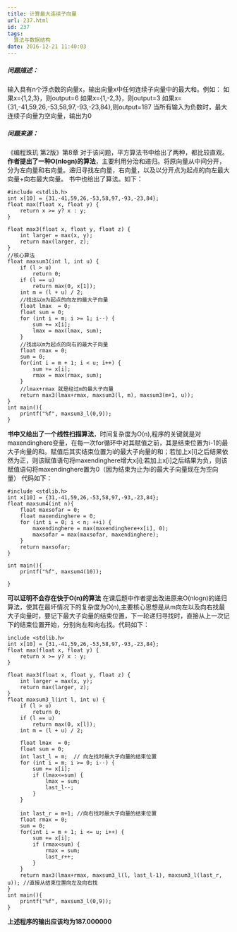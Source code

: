 ```yaml
---
title: 计算最大连续子向量
url: 237.html
id: 237
tags:
  算法与数据结构
date: 2016-12-21 11:40:03
---
```


##### 问题描述：
输入具有n个浮点数的向量x，输出向量x中任何连续子向量中的最大和。例如：
如果x={1,2,3}，则output=6
如果x={1,-2,3}，则output=3
如果x={31,-41,59,26,-53,58,97,-93,-23,84},则output=187 
当所有输入为负数时，最大连续子向量为空向量，输出为0 
##### 问题来源：
《编程珠玑 第2版》第8章 对于该问题，平方算法书中给出了两种，都比较直观。
 **作者提出了一种O(nlogn)的算法**，主要利用分治和递归。将原向量从中间分开，分为左向量和右向量。递归寻找左向量，右向量，以及以分开点为起点的向左最大向量+向右最大向量。 书中也给出了算法。如下：
```
#include <stdlib.h>
int x[10] = {31,-41,59,26,-53,58,97,-93,-23,84};
float max(float x, float y) {
    return x >= y? x : y;
}

float max3(float x, float y, float z) {
    int larger = max(x, y);
    return max(larger, z);
}
//核心算法
float maxsum3(int l, int u) {
    if (l > u)
        return 0;
    if (l == u)
        return max(0, x[1]);
    int m = (l + u) / 2;
    //找出以m为起点的向左的最大子向量
    float lmax  = 0;
    float sum = 0;
    for (int i = m; i >= 1; i--) {
        sum += x[i];
        lmax = max(lmax, sum);
    }
    //找出以m为起点的向右的最大子向量
    float rmax = 0;
    sum = 0;
    for(int i = m + 1; i < u; i++) {
        sum += x[i];
        rmax = max(rmax, sum);
    }
    //lmax+rmax 就是经过m的最大子向量
    return max3(lmax+rmax, maxsum3(l, m), maxsum3(m+1, u));
}
int main(){
    printf("%f", maxsum3_l(0,9));
}
```

**书中又给出了一个线性扫描算法**，时间复杂度为O(n),程序的关键就是对maxendinghere变量，在每一次for循环中对其赋值之前，其是结束位置为i-1的最大子向量的和。赋值后其实结束位置为i的最大子向量的和；若加上x\[i\]之后结果依然为正，则该赋值语句将maxendinghere增大x\[i\];若加上x\[i\]之后结果为负，则该赋值语句将maxendinghere置为0（因为结束为止为i的最大子向量现在为空向量） 代码如下：

```
#include <stdlib.h>
int x[10] = {31,-41,59,26,-53,58,97,-93,-23,84};
float maxsum4(int n){
    float maxsofar = 0;
    float maxendinghere = 0;
    for (int i = 0; i < n; ++i) {
        maxendinghere = max(maxendinghere+x[i], 0);
        maxsofar = max(maxsofar, maxendinghere);
    }
    return maxsofar;
}

int main(){
    printf("%f", maxsum4(10));

}
```
**可以证明不会存在快于O(n)的算法**
在课后题中作者提出改进原来O(nlogn)的递归算法，使其在最坏情况下的复杂度为O(n),主要核心思想是从m向左以及向右找最大子向量时，要记下最大子向量的结束位置，下一轮递归寻找时，直接从上一次记下的结束位置开始，分别向左和向右找。代码如下：

```
include <stdlib.h>
int x[10] = {31,-41,59,26,-53,58,97,-93,-23,84};
float max(float x, float y) {
    return x >= y? x : y;
}

float max3(float x, float y, float z) {
    int larger = max(x, y);
    return max(larger, z);
}
float maxsum3_l(int l, int u) {
    if (l > u)
        return 0;
    if (l == u)
        return max(0, x[l]);
    int m = (l + u) / 2;

    float lmax  = 0;
    float sum = 0;
    int last_l = m;  // 向左找时最大子向量的结束位置
    for (int i = m; i >= 0; i--) {
        sum += x[i];
        if (lmax<=sum) {
            lmax = sum;
            last_l--;
        }
    }

    int last_r = m+1; //向右找时最大子向量的结束位置
    float rmax = 0;
    sum = 0;
    for(int i = m + 1; i <= u; i++) {
        sum += x[i];
        if (rmax<sum) {
            rmax = sum;
            last_r++;
        }
    }
    return max3(lmax+rmax, maxsum3_l(l, last_l-1), maxsum3_l(last_r, u)); //直接从结束位置向左及向右找
}
int main(){
    printf("%f", maxsum3_l(0,9));
}
```
**上述程序的输出应该均为187.000000**
